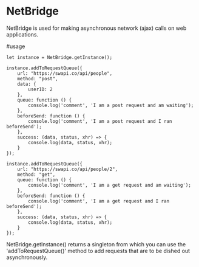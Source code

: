 # NetBridge
NetBridge is used for making asynchronous network (ajax) calls on web applications.

#usage

```
let instance = NetBridge.getInstance();

instance.addToRequestQueue({
    url: "https://swapi.co/api/people",
    method: "post",
    data: {
        userID: 2
    },
    queue: function () {
        console.log('comment', 'I am a post request and am waiting');
    },
    beforeSend: function () {
        console.log('comment', 'I am a post request and I ran beforeSend');
    },
    success: (data, status, xhr) => {
        console.log(data, status, xhr);
    }
});

instance.addToRequestQueue({
    url: "https://swapi.co/api/people/2",
    method: "get",
    queue: function () {
        console.log('comment', 'I am a get request and am waiting');
    },
    beforeSend: function () {
        console.log('comment', 'I am a get request and I ran beforeSend');
    },
    success: (data, status, xhr) => {
        console.log(data, status, xhr);
    }
});
```

NetBridge.getInstance() returns a singleton from which you can use the 'addToRequestQueue()' method
to add requests that are to be dished out asynchronously.

